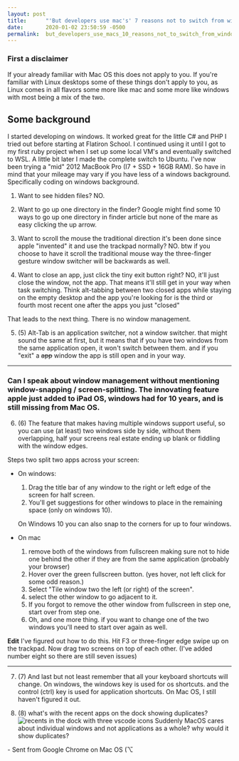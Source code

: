 ```yaml
---
layout: post
title:      "'But developers use mac's' 7 reasons not to switch from windows"
date:       2020-01-02 23:50:59 -0500
permalink:  but_developers_use_macs_10_reasons_not_to_switch_from_windows
---
```



### First a disclaimer

If your already familiar with Mac OS this does not apply to you.
If you're familiar with Linux desktops some of these things don't apply to you, as Linux comes in all flavors some more like mac and some more like windows with most being a mix of the two.

## Some background

I started developing on windows. It worked great for the little C# and PHP I tried out before starting at Flatiron School. I continued using it until I got to my first ruby project when I set up some local VM's and eventually switched to WSL. A little bit later I made the complete switch to Ubuntu.
I've now been trying a "mid" 2012 MacBook Pro (I7 + SSD + 16GB RAM).
So have in mind that your mileage may vary if you have less of a windows background. Specifically coding on windows background.

1. Want to see hidden files? NO.

2. Want to go up one directory in the finder? Google might find some 10 ways to go up one directory in finder article but none of the mare as easy clicking the up arrow.

3. Want to scroll the mouse the traditional direction it's been done since apple "invented" it and use the trackpad normally? NO. btw if you choose to have it scroll the traditional mouse way the three-finger gesture window switcher will be backwards as well.

4. Want to close an app, just click the tiny exit button right? NO, it'll just close the window, not the app. That means it'll still get in your way when task switching. Think alt-tabbing between two closed apps while staying on the empty desktop and the app you're looking for is the third or fourth most recent one after the apps you just "closed"

That leads to the next thing. There is no window management.

5. (5) Alt-Tab is an application switcher, not a window switcher. that might sound the same at first, but it means that if you have two windows from the same application open, it won't switch between them. and if you "exit" a <del>app</del> window the app is still open and in your way.

--------

### Can I speak about window management without mentioning window-snapping / screen-splitting. The innovating feature apple just added to iPad OS,  windows had for 10 years, and is still missing from Mac OS.

6. (6) The feature that makes having multiple windows support useful, so you can use (at least) two windows side by side, without them overlapping,  half your screens real estate ending up blank or fiddling with the window edges.

  Steps two split two apps across your screen:

  * On windows:
    1. Drag the title bar of any window to the right or left edge of the screen for half screen. 
    1. You'll get suggestions for other windows to place in the remaining space (only on windows 10). 

    On Windows 10 you can also snap to the corners for up to four windows.


  * On mac
    1. remove both of the windows from fullscreen making sure not to hide one behind the other if they are from the same application (probably your browser)
    1. Hover over the green fullscreen button. (yes hover, not left click for some odd reason.)
    1. Select "Tile window two the left (or right) of the screen".
    1. select the other window to go adjacent to it.
    1. If you forgot to remove the other window from fullscreen in step one, start over from step one.
    1. Oh, and one more thing. if you want to change one of the two windows you'll need to start over again as well.

**Edit**
I've figured out how to do this. Hit F3 or three-finger edge swipe up on the trackpad. Now drag two screens on top of each other. (I've added number eight so there are still seven issues)

----------

7. (7) And last but not least remember that all your keyboard shortcuts will change. On windows, the windows key is used for os shortcuts. and the control (ctrl) key is used for application shortcuts. On Mac OS, I still haven't figured it out.

8. (8) what's with the recent apps on the dock showing duplicates?
![recents in the dock with three vscode icons](https://pbs.twimg.com/media/ENyIa6hWwAAzrxU?format=png)
Suddenly MacOS cares about individual windows and not applications as a whole? why would it show duplicates?

 \- Sent from Google Chrome on Mac OS  (⌥
